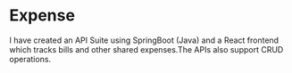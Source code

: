 # Expense
I have created an API Suite using SpringBoot (Java) and a React frontend which tracks bills and other shared expenses.The APIs also support CRUD operations.
